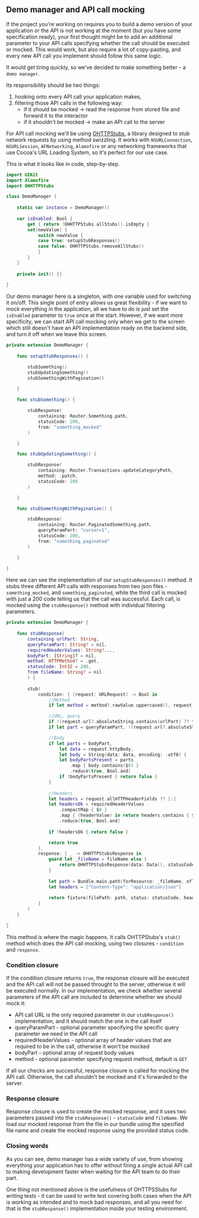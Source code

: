 ## Demo manager and API call mocking

If the project you're working on requires you to build a demo version of your application or the API is not working at the moment (but you have some specification ready), your first thought might be to add an additional parameter to your API calls specifying whether the call should be executed or mocked. This would work, but also require a lot of copy-pasting, and every new API call you implement should follow this same logic. 

It would get tiring quickly, so we've decided to make something better - a `demo manager`.

Its responsibility should be two things:

1. hooking onto every API call your application makes,
2. filtering those API calls in the following way:
    - if it should be mocked -> read the response from stored file and forward it to the interactor
    - if it shouldn't be mocked -> make an API call to the server

For API call mocking we'll be using [OHTTPStubs](https://github.com/AliSoftware/OHHTTPStubs), a library designed to stub network requests by using method swizzling. It works with `NSURLConnection`, `NSURLSession`, `AFNetworking`, `Alamofire` or any networking frameworks that use Cocoa's URL Loading System, so it's perfect for our use case.

This is what it looks like in code, step-by-step.

```swift
import UIKit
import Alamofire
import OHHTTPStubs

class DemoManager {
    
    static var instance = DemoManager()
    
    var isEnabled: Bool {
        get { return !OHHTTPStubs.allStubs().isEmpty }
        set(newValue) {
            switch newValue {
            case true: setupStubResponses()
            case false: OHHTTPStubs.removeAllStubs()
            }
        }
    }
    
    private init() {}
    
}
```

Our demo manager here is a singleton, with one variable used for switching it on/off. This single point of entry allows us great flexibility - if we want to mock everything in the application, all we have to do is just set the `isEnabled` parameter to `true` once at the start. However, if we want more specificity, we can start API call mocking only when we get to the screen which still doesn't have an API implementation ready on the backend side, and turn it off when we leave this screen.

```swift
private extension DemoManager {
    
    func setupStubResponses() {

        stubSomething()
        stubUpdatingSomething()
        stubSomethingWithPagination()
        
    }

    func stubSomething() {

        stubResponse(
            containing: Router.Something.path,
            statusCode: 200,
            from: "something_mocked"
        )

    }

    func stubUpdatingSomething() {

        stubResponse(
            containing: Router.Transactions.updateCategoryPath,
            method: .patch,
            statusCode: 200
        )

    }

    func stubSomethingWithPagination() {

        stubResponse(
            containing: Router.PaginatedSomething.path,
            queryParamPart: "cursor=1",
            statusCode: 200,
            from: "something_paginated"
        )

    }
    
}
```

Here we can see the implementation of our `setupStubResponses()` method. 
It stubs three different API calls with responses from two json files - `something_mocked`, and `something_paginated`, while the third call is mocked with just a 200 code telling us that the call was successful. Each call, is mocked using the `stubResponse()` method with individual filtering parameters.

```swift
private extension DemoManager {
    
    func stubResponse(
        containing urlPart: String,
        queryParamPart: String? = nil,
        requiredHeaderValues: String?...,
        bodyPart: [String]? = nil,
        method: HTTPMethod? = .get,
        statusCode: Int32 = 200,
        from fileName: String? = nil
        ) {
        
        stub(
            condition: { (request: URLRequest) -> Bool in
                //Method
                if let method = method?.rawValue.uppercased(), request.httpMethod?.uppercased() != method { return false }

                //URL, query
                if !(request.url?.absoluteString.contains(urlPart) ?? false) { return false }
                if let part = queryParamPart, !(request.url?.absoluteString.contains(part) ?? false) { return false }

                //Body
                if let parts = bodyPart,
                    let data = request.httpBody,
                    let body = String(data: data, encoding: .utf8) {
                    let bodyPartsPresent = parts
                        .map { body.contains($0) }
                        .reduce(true, Bool.and)
                    if !bodyPartsPresent { return false }
                }
                
                //Headers
                let headers = request.allHTTPHeaderFields ?? [:]
                let headersOk = requiredHeaderValues
                    .compactMap { $0 }
                    .map { (headerValue) in return headers.contains { $0.value == headerValue } }
                    .reduce(true, Bool.and)
                
                if !headersOk { return false }

                return true
            },
            response: { _ -> OHHTTPStubsResponse in
                guard let _fileName = fileName else {
                    return OHHTTPStubsResponse(data: Data(), statusCode: statusCode, headers: nil)
                }
                
                let path = Bundle.main.path(forResource: _fileName, ofType: "json") ?? ""
                let headers = ["Content-Type": "application/json"]
                
                return fixture(filePath: path, status: statusCode, headers: headers)
            }
        )
    }
    
}
```

This method is where the magic happens. It calls OHTTPStubs's `stub()` method which does the API call mocking, using two closures - `condition` and `response`.

### Condition closure

If the condition closure returns `true`, the response closure will be executed and the API call will not be passed throught to the server, otherwise it will be executed normally.
In our implementation, we check whether several parameters of the API call are included to determine whether we should mock it:
* API call URL is the only required parameter in our `stubResponse()` implementation, and it should match the one in the call itself
* queryParamPart - optional parameter specifying the specific query parameter we need in the API call
* requiredHeaderValues - optional array of header values that are required to be in the call, otherwise it won't be mocked
* bodyPart - optional array of request body values
* method - optional parameter specifying request method, default is `GET`

If all our checks are successful, response closure is called for mocking the API call. Otherwise, the call shouldn't be mocked and it's forwarded to the server.

### Response closure

Response closure is used to create the mocked response, and it uses two parameters passed into the `stubResponse()` - `statusCode` and `fileName`. We load our mocked response from the file in our bundle using the specified file name and create the mocked response using the provided status code.

### Closing words

As you can see, demo manager has a wide variety of use, from showing everything your application has to offer without firing a single actual API call to making development faster when waiting for the API team to do their part.

One thing not mentioned above is the usefulness of OHTTPSStubs for writing tests - it can be used to write test covering both cases when the API is working as intended and to mock bad responses, and all you need for that is the `stubResponse()` implementation inside your testing environment.
